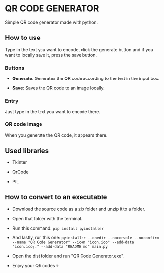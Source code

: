 # QR CODE GENERATOR

Simple QR code generator made with python.

## How to use

Type in the text you want to encode, click the generate button and if you want to locally save it, press the save button.

### Buttons

- **Generate**: Generates the QR code according to the text in the input box.

- **Save**: Saves the QR code to an image locally.

### Entry

Just type in the text you want to encode there.

### QR code image

When you generate the QR code, it appears there.

## Used libraries

- Tkinter

- QrCode

- PIL

## How to convert to an executable

- Download the source code as a zip folder and unzip it to a folder.

- Open that folder with the terminal.

- Run this command:
` pip install pyinstaller `

- And lastly, run this one:
` pyinstaller --onedir --noconsole --noconfirm --name "QR Code Generator" --icon "icon.ico" --add-data "icon.ico;." --add-data "README.md" main.py `

- Open the dist folder and run "QR Code Generator.exe".

- Enjoy your QR codes :skull:
